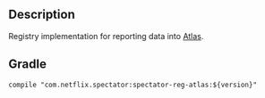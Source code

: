 ## Description

Registry implementation for reporting data into [Atlas].

[Atlas]: https://github.com/Netflix/atlas/

## Gradle

```
compile "com.netflix.spectator:spectator-reg-atlas:${version}"
```